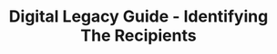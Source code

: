 ---
title: Digital Legacy Guide - Identifying The Recipients
layout: "stepbystep_centred_text"
permalink: "/DigitalLegacyGuide/IdentifyingTheRecipients/"
---